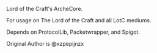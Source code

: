 Lord of the Craft's ArcheCore.

For usage on The Lord of the Craft and all LotC mediums.

Depends on ProtocolLib, Packetwrapper, and Spigot.

Original Author is @xzpepijnzx